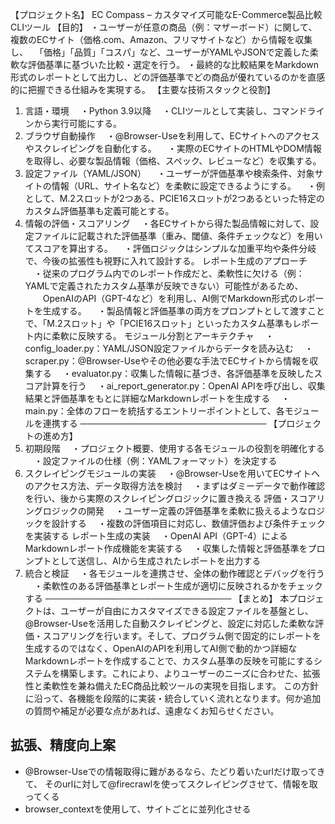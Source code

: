 【プロジェクト名】
EC Compass – カスタマイズ可能なE-Commerce製品比較CLIツール
【目的】
・ユーザーが任意の商品（例：マザーボード）に関して、複数のECサイト（価格.com、Amazon、フリマサイトなど）から情報を収集し、
　「価格」「品質」「コスパ」など、ユーザーがYAMLやJSONで定義した柔軟な評価基準に基づいた比較・選定を行う。
・最終的な比較結果をMarkdown形式のレポートとして出力し、どの評価基準でどの商品が優れているのかを直感的に把握できる仕組みを実現する。
【主要な技術スタックと役割】
1. 言語・環境
　・Python 3.9以降
　・CLIツールとして実装し、コマンドラインから実行可能にする。
2. ブラウザ自動操作
　・@Browser-Useを利用して、ECサイトへのアクセスやスクレイピングを自動化する。
　・実際のECサイトのHTMLやDOM情報を取得し、必要な製品情報（価格、スペック、レビューなど）を収集する。
3. 設定ファイル（YAML/JSON）
　・ユーザーが評価基準や検索条件、対象サイトの情報（URL、サイト名など）を柔軟に設定できるようにする。
　・例として、M.2スロットが2つある、PCIE16スロットが2つあるといった特定のカスタム評価基準も定義可能とする。
4. 情報の評価・スコアリング
　・各ECサイトから得た製品情報に対して、設定ファイルに記載された評価基準（重み、閾値、条件チェックなど）を用いてスコアを算出する。
　・評価ロジックはシンプルな加重平均や条件分岐で、今後の拡張性も視野に入れて設計する。
レポート生成のアプローチ
　・従来のプログラム内でのレポート作成だと、柔軟性に欠ける（例：YAMLで定義されたカスタム基準が反映できない）可能性があるため、
　　OpenAIのAPI（GPT-4など）を利用し、AI側でMarkdown形式のレポートを生成する。
　・製品情報と評価基準の両方をプロンプトとして渡すことで、「M.2スロット」や「PCIE16スロット」といったカスタム基準もレポート内に柔軟に反映する。
モジュール分割とアーキテクチャ
　・config_loader.py：YAML/JSON設定ファイルからデータを読み込む
　・scraper.py：@Browser-Useやその他必要な手法でECサイトから情報を収集する
　・evaluator.py：収集した情報に基づき、各評価基準を反映したスコア計算を行う
　・ai_report_generator.py：OpenAI APIを呼び出し、収集結果と評価基準をもとに詳細なMarkdownレポートを生成する
　・main.py：全体のフローを統括するエントリーポイントとして、各モジュールを連携する
──────────────────────────────
【プロジェクトの進め方】
1. 初期段階
　・プロジェクト概要、使用する各モジュールの役割を明確化する
　・設定ファイルの仕様（例：YAMLフォーマット）を決定する
2. スクレイピングモジュールの実装
　・@Browser-Useを用いてECサイトへのアクセス方法、データ取得方法を検討
　・まずはダミーデータで動作確認を行い、後から実際のスクレイピングロジックに置き換える
評価・スコアリングロジックの開発
　・ユーザー定義の評価基準を柔軟に扱えるようなロジックを設計する
　・複数の評価項目に対応し、数値評価および条件チェックを実装する
レポート生成の実装
　・OpenAI API（GPT-4）によるMarkdownレポート作成機能を実装する
　・収集した情報と評価基準をプロンプトとして送信し、AIから生成されたレポートを出力する
5. 統合と検証
　・各モジュールを連携させ、全体の動作確認とデバッグを行う
　・柔軟性のある評価基準とレポート生成が適切に反映されるかをチェックする
──────────────────────────────
【まとめ】
本プロジェクトは、ユーザーが自由にカスタマイズできる設定ファイルを基盤とし、@Browser-Useを活用した自動スクレイピングと、設定に対応した柔軟な評価・スコアリングを行います。そして、プログラム側で固定的にレポートを生成するのではなく、OpenAIのAPIを利用してAI側で動的かつ詳細なMarkdownレポートを作成することで、カスタム基準の反映を可能にするシステムを構築します。これにより、よりユーザーのニーズに合わせた、拡張性と柔軟性を兼ね備えたEC商品比較ツールの実現を目指します。
この方針に沿って、各機能を段階的に実装・統合していく流れとなります。何か追加の質問や補足が必要な点があれば、遠慮なくお知らせください。

## 拡張、精度向上案
- @Browser-Useでの情報取得に難があるなら、たどり着いたurlだけ取ってきて、
そのurlに対して@firecrawlを使ってスクレイピングさせて、情報を取ってくる
- browser_contextを使用して、サイトごとに並列化させる
